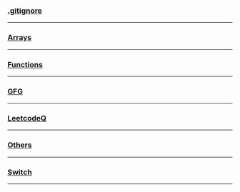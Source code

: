 ### [.gitignore](https://github.com/SAHIL250499/Java-Programs-Learning-DSA-in-java/blob/main/.gitignore)


----
### [Arrays](https://github.com/SAHIL250499/Java-Programs-Learning-DSA-in-java/blob/main/Arrays)


----
### [Functions](https://github.com/SAHIL250499/Java-Programs-Learning-DSA-in-java/blob/main/Functions)


----
### [GFG](https://github.com/SAHIL250499/Java-Programs-Learning-DSA-in-java/blob/main/GFG)


----
### [LeetcodeQ](https://github.com/SAHIL250499/Java-Programs-Learning-DSA-in-java/blob/main/LeetcodeQ)


----
### [Others](https://github.com/SAHIL250499/Java-Programs-Learning-DSA-in-java/blob/main/Others)


----
### [Switch](https://github.com/SAHIL250499/Java-Programs-Learning-DSA-in-java/blob/main/Switch)


----

